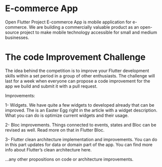 #  E-commerce App
  Open Flutter Project E-commerce App is mobile application for e-commerce. We are building a commercially valuable product as an open-source project to make mobile technology accessible for small and medium businesses.
  
#   The code Improvement Challenge
  The idea behind the competition is to improve your Flutter development skills within a set period in a group of other enthusiasts. The challenge will last for a week when everyone can propose a code improvement for the app we build and submit it with a pull request.

Improvements:

1- Widgets. We have quite a few widgets to developed already that can be improved. The is an Easter Egg right in the article with a widget description. What you can do is optimize current widgets and their usage.

2- Bloc improvements. Things connected to events, states and Bloc can be revised as well. Read more on that in Flutter Bloc.

3- Flutter clean architecture implementation and improvements. You can do in this part updates for data or domain part of the app. You can find more info about Flutter’s clean architecture here.

...any other propositions on code or architecture improvements.

  
